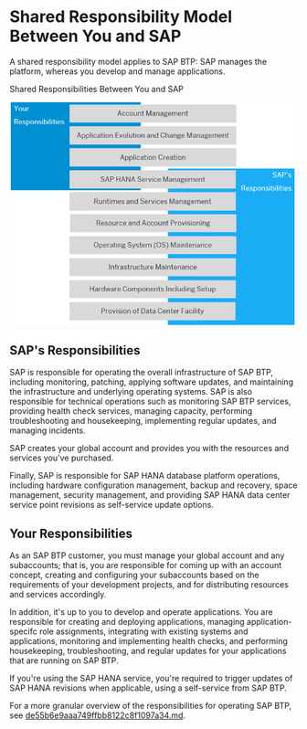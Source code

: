 <!-- loio898509dd6f1346448d5057f4dc6b8b30 -->

# Shared Responsibility Model Between You and SAP

A shared responsibility model applies to SAP BTP: SAP manages the platform, whereas you develop and manage applications.

  
  
<a name="loio898509dd6f1346448d5057f4dc6b8b30__fig_sgf_zrw_42b"/>Shared Responsibilities Between You and SAP

 ![](../images/sap_cp_lm_shared_responsibility_model_e94f81a.png "Shared Responsibilities Between You and SAP") 



<a name="loio898509dd6f1346448d5057f4dc6b8b30__section_yhq_pxx_32b"/>

## SAP's Responsibilities

SAP is responsible for operating the overall infrastructure of SAP BTP, including monitoring, patching, applying software updates, and maintaining the infrastructure and underlying operating systems. SAP is also responsible for technical operations such as monitoring SAP BTP services, providing health check services, managing capacity, performing troubleshooting and housekeeping, implementing regular updates, and managing incidents.

SAP creates your global account and provides you with the resources and services you've purchased.

Finally, SAP is responsible for SAP HANA database platform operations, including hardware configuration management, backup and recovery, space management, security management, and providing SAP HANA data center service point revisions as self-service update options.



<a name="loio898509dd6f1346448d5057f4dc6b8b30__section_dcf_zxx_32b"/>

## Your Responsibilities

As an SAP BTP customer, you must manage your global account and any subaccounts; that is, you are responsible for coming up with an account concept, creating and configuring your subaccounts based on the requirements of your development projects, and for distributing resources and services accordingly.

In addition, it's up to you to develop and operate applications. You are responsible for creating and deploying applications, managing application-specifc role assignments, integrating with existing systems and applications, monitoring and implementing health checks, and performing housekeeping, troubleshooting, and regular updates for your applications that are running on SAP BTP.

If you're using the SAP HANA service, you're required to trigger updates of SAP HANA revisions when applicable, using a self-service from SAP BTP.

For a more granular overview of the responsibilities for operating SAP BTP, see [de55b6e9aaa749ffbb8122c8f1097a34.md](de55b6e9aaa749ffbb8122c8f1097a34.md).

